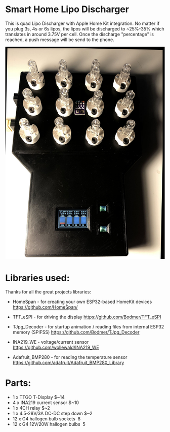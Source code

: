 # Smart Home Lipo Discharger 


This is quad Lipo Discharger with Apple Home Kit integration. No matter if you plug 3s, 4s or 6s lipos, the lipos will be discharged to ~25%-35% which translates in around 3.75V per cell. Once the discharge "percentage" is reached, a push message will be send to the phone. 


![Alt text](https://github.com/moschotto/SmartHomeLipoDischarger/blob/main/media/Lipo_Discharger1.jpg)


# Libraries used:

Thanks for all the great projects libraries:


- HomeSpan -  for creating your own ESP32-based HomeKit devices
  https://github.com/HomeSpan/
  
- TFT_eSPI - for driving the display
  https://github.com/Bodmer/TFT_eSPI
  
- TJpg_Decoder - for startup animation / reading files from internal ESP32 memory (SPIFSS)
  https://github.com/Bodmer/TJpg_Decoder
  
- INA219_WE - voltage/current sensor
  https://github.com/wollewald/INA219_WE 

- Adafruit_BMP280 - for reading the temperature sensor
  https://github.com/adafruit/Adafruit_BMP280_Library


# Parts:
- 1 x TTGO T-Display $~14
- 4 x INA219 current sensor $~10
- 1 x 4CH relay $~2
- 1 x  4.5-28V/3A DC-DC step down $~2
- 12 x G4 hallogen bulb sockets $~8$
- 12 x G4 12V/20W hallogen bulbs $~5$



